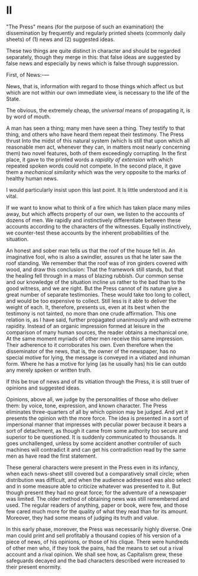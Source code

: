 # II

"The Press" means (for the purpose of such an examination) the dissemination by frequently and regularly printed sheets (commonly daily sheets) of (1) news and (2) suggested ideas.

These two things are quite distinct in character and should be regarded separately, though they merge in this: that false ideas are suggested by false news and especially by news which is false through suppression.

First, of News:-—

News, that is, information with regard to those things which affect us but which are not within our own immediate view, is necessary to the life of the State.

The obvious, the extremely cheap, the *universal* means of propagating it, is by word of mouth.

A man has seen a thing; many men have
seen a thing. They testify to that thing, and others who have heard them repeat their testimony. The Press thrust Into the midst of this natural system (which Is still that upon which all reasonable men act, whenever they can, in matters most nearly concerning them) two novel features, both of them exceedingly corrupting. In the first place, it gave to the printed words a *rapidity of extension* with which repeated spoken words could not compete. In the second place, it gave them a *mechanical similarity* which was the very opposite to the marks of healthy human news.

I would particularly insist upon this last point. It Is little understood and it is vital.

If we want to know what to think of a fire which has taken place many miles away, but which affects property of our own, we listen to the accounts of dozens of men. We rapidly and instinctively differentiate between these accounts according to the characters of the witnesses. Equally instinctively, we counter-test these accounts by the inherent probabilities of the situation.

An honest and sober man tells us that the roof of the house fell in. An imaginative fool, who is also a swindler, assures us that he later saw the roof standing. We remember that the roof was of iron girders covered with wood, and draw this conclusion: That the framework still stands, but that the healing fell through in a mass of blazing rubbish. Our common sense and our knowledge of the situation incline us rather to the bad than to the good witness, and we are right. But the Press cannot of its nature give a great number of separate testimonies. These would take too long to collect, and would be too expensive to collect. Still less is it able to deliver the weight of each. It, therefore, presents us, even at its best when the testimony is not tainted, no more than one crude affirmation. This one relation is, as I have said, further propagated unanimously and with extreme rapidity. Instead of an organic impression formed at leisure in the comparison of many human sources, the reader obtains a mechanical one. At the same moment myriads of other men receive this same impression. Their adherence to it corroborates his own. Even therefore when the disseminator of the news, that is, the owner of the newspaper, has no special motive for lying, the message is conveyed in a vitiated and inhuman form. Where he has a motive for lying (as he usually has) his lie can outdo any merely spoken or written truth.

If this be true of news and of its vitiation through the Press, it is still truer of opinions and suggested ideas.

Opinions, above all, we judge by the personalities of those who deliver them: by voice, tone, expression, and known character. The Press eliminates three-quarters of all by which opinion may be judged. And yet it presents the opinion with the more force. The idea is presented in a sort of impersonal manner that impresses with peculiar power because it bears a sort of detachment, as though it came from some authority too secure and superior to be questioned. It is suddenly communicated to thousands. It goes unchallenged, unless by some accident another controller of such machines will contradict it and can get his contradiction read by the same men as have read the first statement.

These general characters were present in the Press even in its infancy, when each news-sheet still covered but a comparatively small circle; when distribution was difficult, and when the audience addressed was also select and in some measure able to criticize whatever was presented to it. But though present they had no great force; for the adventure of a newspaper was limited. The older method of obtaining news was still remembered and used. The regular readers of anything, paper or book, were few, and those few cared much more for the quality of what they read than for its amount. Moreover, they had some means of judging its truth and value.

In this early phase, moreover, the Press was necessarily highly diverse. One man could print and sell profitably a thousand copies of his version of a piece of news, of his opinions, or those of his clique. There were hundreds of other men who, if they took the pains, had the means to set out a rival account and a rival opinion. We shall see how, as Capitalism grew, these safeguards decayed and the bad characters described were increased to their present enormity.
